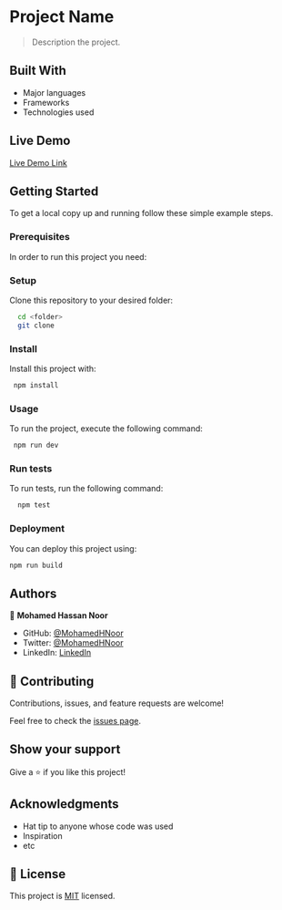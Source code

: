 # Project Name

> Description the project.

## Built With

- Major languages
- Frameworks
- Technologies used

## Live Demo

[Live Demo Link](https://livedemo.com)

## Getting Started

To get a local copy up and running follow these simple example steps.

### Prerequisites

In order to run this project you need:

### Setup

Clone this repository to your desired folder:

```sh
  cd <folder>
  git clone
```

### Install

Install this project with:

```sh
 npm install
```

### Usage

To run the project, execute the following command:

```sh
 npm run dev
```

### Run tests

To run tests, run the following command:

```sh
  npm test
```

### Deployment

You can deploy this project using:

```sh
npm run build
```

## Authors

👤 **Mohamed Hassan Noor**

- GitHub: [@MohamedHNoor](https://github.com/MohamedHNoor)
- Twitter: [@MohamedHNoor](https://twitter.com/MohamedHNoor)
- LinkedIn: [LinkedIn](https://www.linkedin.com/in/mohamedhnoor/)

## 🤝 Contributing

Contributions, issues, and feature requests are welcome!

Feel free to check the [issues page](../../issues/).

## Show your support

Give a ⭐️ if you like this project!

## Acknowledgments

- Hat tip to anyone whose code was used
- Inspiration
- etc

## 📝 License

This project is [MIT](./LICENSE) licensed.
